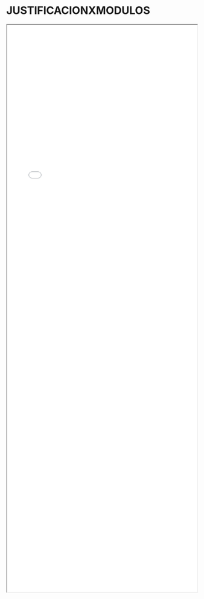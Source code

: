 
# JUSTIFICACIONXMODULOS

<iframe src="../JUSTIFICACIONXMODULOS.pdf" width="100%" height="1500px"></iframe>


